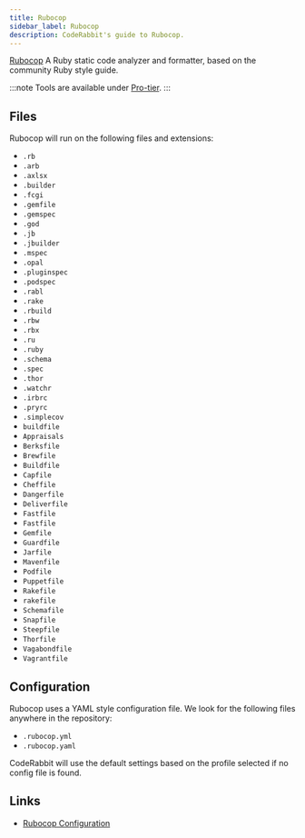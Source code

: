 ```yaml
---
title: Rubocop
sidebar_label: Rubocop
description: CodeRabbit's guide to Rubocop.
---
```


[Rubocop](https://rubocop.org/) A Ruby static code analyzer and formatter, based on the community Ruby style guide.

:::note
Tools are available under [Pro-tier](https://coderabbit.ai/pricing).
:::

## Files

Rubocop will run on the following files and extensions:

- `.rb`
- `.arb`
- `.axlsx`
- `.builder`
- `.fcgi`
- `.gemfile`
- `.gemspec`
- `.god`
- `.jb`
- `.jbuilder`
- `.mspec`
- `.opal`
- `.pluginspec`
- `.podspec`
- `.rabl`
- `.rake`
- `.rbuild`
- `.rbw`
- `.rbx`
- `.ru`
- `.ruby`
- `.schema`
- `.spec`
- `.thor`
- `.watchr`
- `.irbrc`
- `.pryrc`
- `.simplecov`
- `buildfile`
- `Appraisals`
- `Berksfile`
- `Brewfile`
- `Buildfile`
- `Capfile`
- `Cheffile`
- `Dangerfile`
- `Deliverfile`
- `Fastfile`
- `Fastfile`
- `Gemfile`
- `Guardfile`
- `Jarfile`
- `Mavenfile`
- `Podfile`
- `Puppetfile`
- `Rakefile`
- `rakefile`
- `Schemafile`
- `Snapfile`
- `Steepfile`
- `Thorfile`
- `Vagabondfile`
- `Vagrantfile`

## Configuration

Rubocop uses a YAML style configuration file. We look for the following files anywhere in the repository:

- `.rubocop.yml`
- `.rubocop.yaml`

CodeRabbit will use the default settings based on the profile selected if no config file is found.

## Links

- [Rubocop Configuration](https://docs.rubocop.org/rubocop/1.65/configuration.html/)
